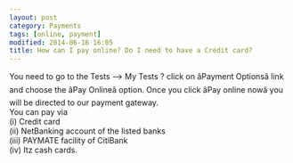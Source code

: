 ```yaml
---
layout: post
category: Payments
tags: [online, payment]
modified: 2014-06-16 16:05
title: How can I pay online? Do I need to have a Credit card?
---
```




You need to go to the Tests --> My Tests ? click on âPayment Optionsâ link and choose the âPay Onlineâ option. Once you click âPay online nowâ you will be directed to our payment gateway.  
You can pay via  
(i) Credit card  
(ii) NetBanking account of the listed banks  
(iii) PAYMATE facility of CitiBank  
(iv) Itz cash cards.

